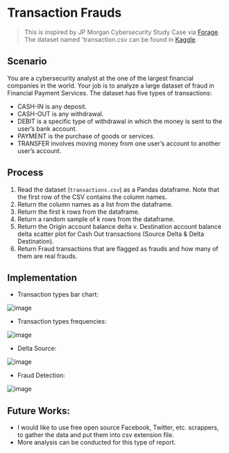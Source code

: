 # Transaction Frauds
> This is inspired by JP Morgan Cybersecurity Study Case via [Forage](https://www.theforage.com/simulations/jpmorgan/cybersecurity-0acj). The dataset named 'transaction.csv can be found in [Kaggle](https://www.kaggle.com/ealaxi/paysim1/version/2).

## Scenario 
You are a cybersecurity analyst at the one of the largest financial companies in the world. Your job is to analyze a large dataset of fraud in Financial Payment Services. 
The dataset has five types of transactions:
* CASH-IN is any deposit.
* CASH-OUT is any withdrawal.
* DEBIT is a specific type of withdrawal in which the money is sent to the user’s bank account.
* PAYMENT is the purchase of goods or services.
* TRANSFER involves moving money from one user’s account to another user’s account.

## Process
1. Read the dataset (`transactions.csv`) as a Pandas dataframe. Note that the first row of the CSV contains the column names.
2. Return the column names as a list from the dataframe.
3. Return the first k rows from the dataframe.
4. Return a random sample of k rows from the dataframe.
5. Return the Origin account balance delta v. Destination account balance delta scatter plot for Cash Out transactions (Source Delta & Delta Destination).
6. Return Fraud transactions that are flagged as frauds and how many of them are real frauds. 

## Implementation
* Transaction types bar chart:
  
![image](https://github.com/Kwangsa19/Python-Cybersecurity-Transaction-Fraud/assets/135963482/0f46f286-3a5a-4744-b4a1-6d84040edb56)

* Transaction types frequencies:

![image](https://github.com/Kwangsa19/Python-Cybersecurity-Transaction-Fraud/assets/135963482/fe2ea599-140f-4ece-a11c-00b95008a9ba)

* Delta Source:

![image](https://github.com/Kwangsa19/Python-Cybersecurity-Transaction-Fraud/assets/135963482/db06a7c5-c27b-4395-b344-cf7ca86b40d0)

* Fraud Detection:

![image](https://github.com/Kwangsa19/Python-Cybersecurity-Transaction-Fraud/assets/135963482/686aae69-2cf1-4480-80dd-3fa8250573b2)

## Future Works: 
* I would like to use free open source Facebook, Twitter, etc. scrappers, to gather the data and put them into csv extension file.
* More analysis can be conducted for this type of report. 
